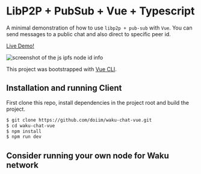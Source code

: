 # LibP2P + PubSub + Vue + Typescript

A minimal demonstration of how to use `libp2p + pub-sub` with `Vue`. You can send messages to a public chat and also direct to specific peer id.

[Live Demo!](https://filipesoccol.github.io/libp2p-pubsub-vue/)

![screenshot of the js ipfs node id info](https://github.com/filipesoccol/libp2p-pubsub-vue/assets/13040410/0afce13c-1910-40c3-93ea-05237905be18)

This project was bootstrapped with [Vue CLI](https://cli.vuejs.org/).

## Installation and running Client

First clone this repo, install dependencies in the project root and build the project.

```sh
$ git clone https://github.com/doiim/waku-chat-vue.git
$ cd waku-chat-vue
$ npm install
$ npm run dev
```

## Consider running your own node for Waku network

